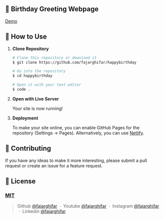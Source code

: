 ## 🎉 Birthday Greeting Webpage 

[Demo]()

## 🚀 How to Use

1.  **Clone Repository**

    ```bash
    # Clone this repository or download it
    $ git clone https://github.com/fajarghifar/happybirthday

    # Go into the repository
    $ cd happybirthday

    # Open it with your text editor
    $ code .
    ```

2. **Open with Live Server**

    Your site is now running!

3. **Deployment**

    To make your site online, you can enable GitHub Pages for the repository (Settings -> Pages). Alternatively, you can use [Netlify](https://www.netlify.com/).

## 📝 Contributing

If you have any ideas to make it more interesting, please submit a pull request or create an issue for a feature request.

## 🤝 License

### [MIT](LICENSE)

> Github [@fajarghifar](https://github.com/fajarghifar) &nbsp;&middot;&nbsp;
> Youtube [@fajarghifar](https://www.youtube.com/@fajarghifar/) &nbsp;&middot;&nbsp;
> Instagram [@fajarghifar](https://instagram.com/fajarghifar) &nbsp;&middot;&nbsp;
> Linkedin [@fajarghifar](https://www.linkedin.com/in/fajarghifar/)
